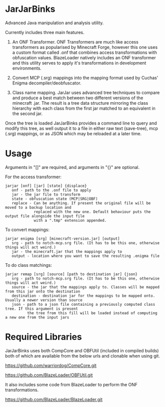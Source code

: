 # JarJarBinks
Advanced Java manipulation and analysis utility.

Currently includes three main features.

1. An ONF Transformer.
  ONF Transformers are much like access transformers as popularised by Minecraft Forge, however this one uses a custom format called .onf that combines access transformations with obfuscation values.
  BlazeLoader natively includes an ONF transformer and this utility serves to apply it's transformations in development environments.
  
2. Convert MCP (.srg) mappings into the mapping format used by Cuchas' Enigma decompiler/deobfuscator.

3. Class name mapping.
  JarJar uses advanced tree techniques to compare and produce a best match between two different versions of the minecraft .jar.
  The result is a tree data structure mirroring the class hierarchy with each class from the first jar matched to an equivalent in the second jar.
  
  Once the tree is loaded JarJarBinks provides a command line to query and modify this tree, as well output it to a file in either raw text (save-tree), mcp (.srg) mappings, or as JSON which may be reloaded at a later time.
  
  
# Usage

Arguments in "[]" are required, and arguments in "{}" are optional.

For the access transformer:

    jarjar [onf] [jar] [state] {displace}
       onf - path to the .onf file to apply
       jar - the jar file to transform
       state - obfuscation state (MCP|SRG|OBF)
       replace - Can be anything. If present the original file will be moved to a backup location and
                 replaced with the new one. Default behaviour puts the output file alongside the input file
                 with a ".tmp" extension appended.

To convert mappings:

    jarjar enigma [srg] [minecraft-version.jar] [output]
       srg - path to notch-mcp.srg file. (It has to be this one, otherwise things will act weird.)
       jar - the minecraft.jar that the mappings apply to
       output - location where you want to save the resulting .enigma file

To do class matchings:

    jarjar remap [srg] [source] [path to destination jar] {json}
       srg - path to notch-mcp.srg file. (It has to be this one, otherwise things will act weird.)
       source - the jar that the mappings apply to. Classes will be mapped from this jar onto the destination
       destination - destination jar for the mappings to be mapped onto. Usually a newer version than source
       json - path to a json file containing a previously computed class tree. If this argument is present
              the tree from this fill will be loaded instead of computing a new one from the input jars

# Required Libraries
JarJarBinks uses both CompCore and OBFUtil (included in compiled builds)  both of which are available from the below urls and clonable when using git.

https://github.com/warriordog/CompCore.git

https://github.com/BlazeLoader/OBFUtil.git

It also includes some code from BlazeLoader to perform the ONF transformations.

https://github.com/BlazeLoader/BlazeLoader.git
